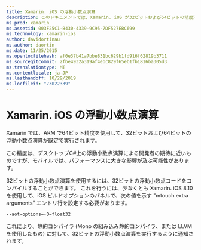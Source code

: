 ```yaml
---
title: Xamarin. iOS の浮動小数点演算
description: このドキュメントでは、Xamarin. iOS が32ビットおよび64ビットの精度浮動小数点演算を処理し、関連するパフォーマンスへの影響について説明します。
ms.prod: xamarin
ms.assetid: 003F25C1-B430-4339-9C95-7DF527EBC699
ms.technology: xamarin-ios
author: davidortinau
ms.author: daortin
ms.date: 11/25/2015
ms.openlocfilehash: af0e37b41a7bbe831bc629b1fd916f62819b3711
ms.sourcegitcommit: 2fbe4932a319af4ebc829f65eb1fb1816ba305d3
ms.translationtype: MT
ms.contentlocale: ja-JP
ms.lasthandoff: 10/29/2019
ms.locfileid: "73022339"
---
```

# <a name="floating-point-operations-in-xamarinios"></a>Xamarin. iOS の浮動小数点演算

Xamarin では、ARM で64ビット精度を使用して、32ビットおよび64ビットの浮動小数点演算が既定で実行されます。  

この精度は、デスクトップC#上の浮動小数点演算による開発者の期待に近いものですが、モバイルでは、パフォーマンスに大きな影響が及ぶ可能性があります。

32ビットの浮動小数点演算を使用するには、32ビットの浮動小数点コードをコンパイルすることができます。  これを行うには、少なくとも Xamarin. iOS 8.10 を使用して、iOS ビルドオプションのパネルで、次の値を示す "mtouch extra arguments" エントリ行を設定する必要があります。

```
--aot-options=-O=float32
```

これにより、静的コンパイラ (Mono の組み込み静的コンパイラ、または LLVM を使用したもの) に対して、32ビットの浮動小数点演算を実行するように通知されます。
